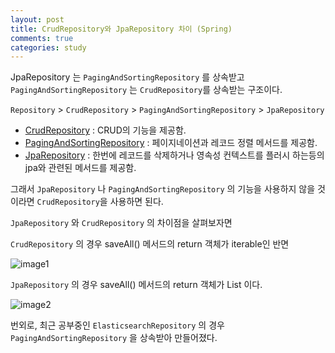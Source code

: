 ```yaml
---
layout: post
title: CrudRepository와 JpaRepository 차이 (Spring)
comments: true
categories: study
---
```


JpaRepository 는 `PagingAndSortingRepository` 를 상속받고  `PagingAndSortingRepository` 는 `CrudRepository`를 상속받는 구조이다.

`Repository` > `CrudRepository` > `PagingAndSortingRepository` > `JpaRepository`

- [CrudRepository](http://static.springsource.org/spring-data/data-commons/docs/current/api/org/springframework/data/repository/CrudRepository.html) : CRUD의 기능을 제공함.
- [PagingAndSortingRepository](http://static.springsource.org/spring-data/data-commons/docs/current/api/org/springframework/data/repository/PagingAndSortingRepository.html) : 페이지네이션과 레코드 정렬  메서드를 제공함.
- [JpaRepository](http://static.springsource.org/spring-data/data-jpa/docs/current/api/org/springframework/data/jpa/repository/JpaRepository.html) : 한번에 레코드를 삭제하거나 영속성 컨텍스트를 플러시 하는등의 jpa와 관련된 메서드를 제공함.

그래서 `JpaRepository` 나  `PagingAndSortingRepository` 의 기능을 사용하지 않을 것이라면 `CrudRepository`을 사용하면 된다.

`JpaRepository` 와 `CrudRepository` 의 차이점을 살펴보자면

`CrudRepository` 의 경우 saveAll() 메서드의 return 객체가 iterable인 반면

![image1](https://user-images.githubusercontent.com/39397110/156362544-eaf5f859-d168-467e-b571-f69ba0292ea5.png)

`JpaRepository` 의 경우 saveAll() 메서드의 return 객체가 List 이다.

![image2](https://user-images.githubusercontent.com/39397110/156362594-d1fba90e-2737-493b-9cd6-c921d6c0391a.png)


번외로, 최근 공부중인 `ElasticsearchRepository` 의 경우 `PagingAndSortingRepository` 을 상속받아 만들어졌다.